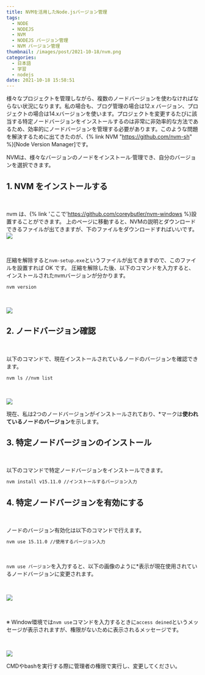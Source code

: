 ```yaml
---
title: NVMを活用したNode.jsバージョン管理
tags:
  - NODE
  - NODEJS
  - NVM
  - NODEJS バージョン管理
  - NVM バージョン管理
thumbnail: /images/post/2021-10-18/nvm.png
categories:
  - 日本語
  - 学習
  - nodejs
date: 2021-10-18 15:58:51
---
```


様々なプロジェクトを管理しながら、複数のノードバージョンを使わなければならない状況になります。私の場合も、ブログ管理の場合は12.x バージョン、プロジェクトの場合は14.xバージョンを使います。プロジェクトを変更するたびに該当する特定ノードバージョンをインストールするのは非常に非効率的な方法であるため、効率的にノードバージョンを管理する必要があります。このような問題を解決するために出てきたのが、{% link NVM "https://github.com/nvm-sh" %}[Node Version Manager]です。

NVMは、様々なバージョンのノードをインストール·管理でき、自分のバージョンを選択できます。

## 1. NVM をインストールする

<br>

nvm は、{% link 'ここで'https://github.com/coreybutler/nvm-windows %}設置することができます。
上のページに移動すると、NVMの説明とダウンロードできるファイルが出てきますが、下のファイルをダウンロードすればいいです。
![](/images/post/2021-10-18/nvm1.jpg)

<br>

圧縮を解除すると`nvm-setup.exe`というファイルが出てきますので、このファイルを設置すれば OK です。
圧縮を解除した後、以下のコマンドを入力すると、インストールされたnvmバージョンが分かります。

```bash
nvm version
```

<br>

![](/images/post/2021-10-18/nvm2.png)

## 2. ノードバージョン確認

<br>

以下のコマンドで、現在インストールされているノードのバージョンを確認できます。

```bash
nvm ls //nvm list
```

<br>

![](/images/post/2021-10-18/nvm3.png)

現在、私は2つのノードバージョンがインストールされており、\*マークは**使われているノードのバージョン**を示します。

## 3. 特定ノードバージョンのインストール

<br>

以下のコマンドで特定ノードバージョンをインストールできます。

```bash
nvm install v15.11.0 //インストールするバージョン入力
```

## 4. 特定ノードバージョンを有効にする

<br>

ノードのバージョン有効化は以下のコマンドで行えます。

```bash
nvm use 15.11.0 //使用するバージョン入力
```

<br>

`nvm use バージョン`を入力すると、以下の画像のように\*表示が現在使用されているノードバージョンに変更されます。

<br>

![](/images/post/2021-10-18/nvm4.png)

<br>

※ Window環境では`nvm use`コマンドを入力するときに`access deined`というメッセージが表示されますが、権限がないために表示されるメッセージです。

<br>

![](/images/post/2021-10-18/nvm5.png)

CMDやbashを実行する際に管理者の権限で実行し、変更してください。

<br>
